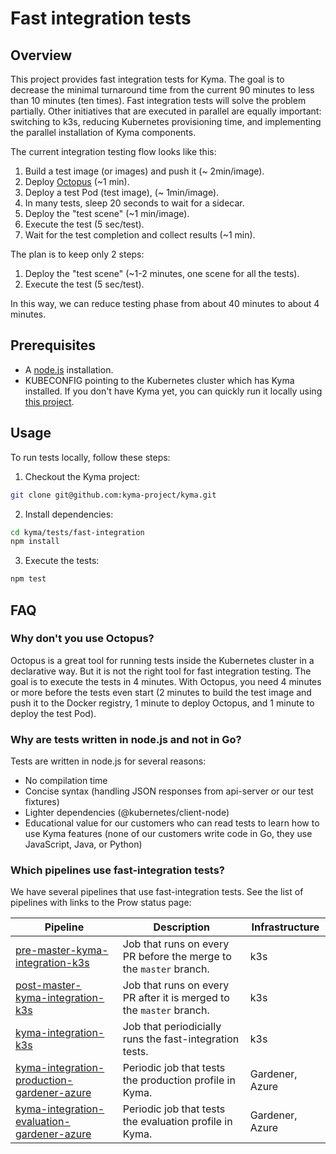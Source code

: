 # Fast integration tests

## Overview

This project provides fast integration tests for Kyma. The goal is to decrease the minimal turnaround time from the current 90 minutes to less than 10 minutes (ten times). Fast integration tests will solve the problem partially. Other initiatives that are executed in parallel are equally important: switching to k3s, reducing Kubernetes provisioning time, and implementing the parallel installation of Kyma components.

The current integration testing flow looks like this:
1. Build a test image (or images) and push it (~ 2min/image).
2. Deploy [Octopus](https://github.com/kyma-incubator/octopus/blob/master/README.md) (~1 min).
3. Deploy a test Pod (test image), (~ 1min/image).
4. In many tests, sleep 20 seconds to wait for a sidecar.
5. Deploy the "test scene" (~1 min/image).
6. Execute the test (5 sec/test).
7. Wait for the test completion and collect results (~1 min).

The plan is to keep only 2 steps:
1. Deploy the "test scene" (~1-2 minutes, one scene for all the tests).
2. Execute the test (5 sec/test).

In this way, we can reduce testing phase from about 40 minutes to about 4 minutes.

## Prerequisites

- A [node.js](https://nodejs.org) installation.
- KUBECONFIG pointing to the Kubernetes cluster which has Kyma installed. If you don't have Kyma yet, you can quickly run it locally using [this project](https://github.com/kyma-incubator/local-kyma).


## Usage

To run tests locally, follow these steps:

1. Checkout the Kyma project:
```bash
git clone git@github.com:kyma-project/kyma.git
```

2. Install dependencies:
```bash
cd kyma/tests/fast-integration
npm install
```

3. Execute the tests:
```bash
npm test
```

## FAQ

### Why don't you use Octopus?
Octopus is a great tool for running tests inside the Kubernetes cluster in a declarative way. But it is not the right tool for fast integration testing. The goal is to execute the tests in 4 minutes. With Octopus, you need 4 minutes or more before the tests even start (2 minutes to build the test image and push it to the Docker registry, 1 minute to deploy Octopus, and 1 minute to deploy the test Pod).

### Why are tests written in node.js and not in Go?

Tests are written in node.js for several reasons:
- No compilation time
- Concise syntax (handling JSON responses from api-server or our test fixtures)
- Lighter dependencies (@kubernetes/client-node)
- Educational value for our customers who can read tests to learn how to use Kyma features (none of our customers write code in Go, they use JavaScript, Java, or Python)

### Which pipelines use fast-integration tests?

We have several pipelines that use fast-integration tests. See the list of pipelines with links to the Prow status page:

Pipeline | Description | Infrastructure
--|--|--|
[pre-master-kyma-integration-k3s](https://status.build.kyma-project.io/?job=pre-master-kyma-integration-k3s) | Job that runs on every PR before the merge to the `master` branch. | k3s
[post-master-kyma-integration-k3s](https://status.build.kyma-project.io/?job=post-master-kyma-integration-k3s) | Job that runs on every PR after it is merged to the `master` branch. | k3s
[kyma-integration-k3s](https://status.build.kyma-project.io/?job=kyma-integration-k3s) | Job that periodicially runs the fast-integration tests. | k3s
[kyma-integration-production-gardener-azure](https://status.build.kyma-project.io/?job=kyma-integration-production-gardener-azure) | Periodic job that tests the production profile in Kyma. | Gardener, Azure
[kyma-integration-evaluation-gardener-azure](https://status.build.kyma-project.io/?job=kyma-integration-evaluation-gardener-azure) | Periodic job that tests the evaluation profile in Kyma. | Gardener, Azure

